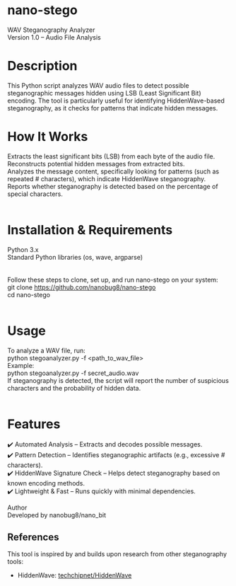 # nano-stego<br>
WAV Steganography Analyzer<br>
Version 1.0 – Audio File Analysis<br>

# Description<br>
This Python script analyzes WAV audio files to detect possible steganographic messages hidden using LSB (Least Significant Bit) encoding. The tool is particularly useful for identifying HiddenWave-based steganography, as it checks for patterns that indicate hidden messages.<br>


# How It Works<br>
Extracts the least significant bits (LSB) from each byte of the audio file.<br>
Reconstructs potential hidden messages from extracted bits.<br>
Analyzes the message content, specifically looking for patterns (such as repeated # characters), which indicate HiddenWave steganography.<br>
Reports whether steganography is detected based on the percentage of special characters.<br>
<br>
# Installation & Requirements<br>
Python 3.x<br>
Standard Python libraries (os, wave, argparse)<br>
<br>
<br>
Follow these steps to clone, set up, and run nano-stego on your system:<br>
  git clone https://github.com/nanobug8/nano-stego<br>
  cd nano-stego<br>
 <br>
# Usage<br>
To analyze a WAV file, run:<br>
  python stegoanalyzer.py -f <path_to_wav_file><br>
Example:<br>
  python stegoanalyzer.py -f secret_audio.wav<br>
If steganography is detected, the script will report the number of suspicious characters and the probability of hidden data.<br>
<br>
# Features<br>
✔️ Automated Analysis – Extracts and decodes possible messages.<br>
✔️ Pattern Detection – Identifies steganographic artifacts (e.g., excessive # characters).<br>
✔️ HiddenWave Signature Check – Helps detect steganography based on known encoding methods.<br>
✔️ Lightweight & Fast – Runs quickly with minimal dependencies.<br>

Author<br>
Developed by nanobug8/nano_bit<br>

## References<br>
This tool is inspired by and builds upon research from other steganography tools:<br>

- HiddenWave: [techchipnet/HiddenWave](https://github.com/techchipnet/HiddenWave)<br>
